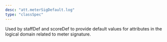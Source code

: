 ```yaml
---
desc: "att.meterSigDefault.log"
type: "classSpec"
---
```


Used by staffDef and scoreDef to provide default values for attributes in the logical
domain related to meter signature.